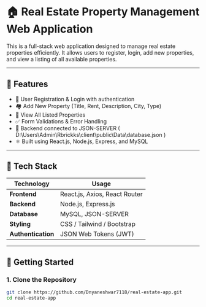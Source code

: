 # 🏠 Real Estate Property Management Web Application

This is a full-stack web application designed to manage real estate properties efficiently. It allows users to register, login, add new properties, and view a listing of all available properties.

---

## 📌 Features

- 🔐 User Registration & Login with authentication
- 🏘️ Add New Property (Title, Rent, Description, City, Type)
- 📃 View All Listed Properties
- ✅ Form Validations & Error Handling
- 💾 Backend connected to JSON-SERVER ( D:\Users\Admin\Rbrickks\client\public\Data\database.json )
- ⚛️ Built using React.js, Node.js, Express, and MySQL

---

## 🧰 Tech Stack

| Technology | Usage |
|------------|--------|
| **Frontend** | React.js, Axios, React Router |
| **Backend** | Node.js, Express.js |
| **Database** | MySQL, JSON-SERVER |
| **Styling** | CSS / Tailwind / Bootstrap |
| **Authentication** | JSON Web Tokens (JWT) |

---

## 🚀 Getting Started

### 1. Clone the Repository

```bash
git clone https://github.com/Dnyaneshwar7118/real-estate-app.git
cd real-estate-app
